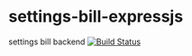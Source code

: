 # settings-bill-expressjs
settings bill backend
[![Build Status](https://travis-ci.com/charl25/settings-bill-expressjs.svg?branch=master)](https://travis-ci.com/charl25/settings-bill-expressjs)

